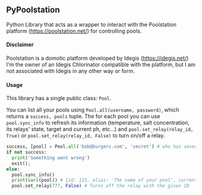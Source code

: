 ## PyPoolstation

Python Library that acts as a wrapper to interact with the Poolstation platform (https://poolstation.net/)
for controlling pools.

#### Disclaimer

Poolstation is a domotic platform developed by Idegis (https://idegis.net/)
I'm the owner of an Idegis Chlorinator compatible with the platform, but I am
not associated with Idegis in any other way or form.

#### Usage

This library has a single public class: `Pool`.

You can list all your pools using `Pool.all(username, password)`, which returns a `success, pools` tuple.
The for each pool you can use `pool.sync_info` to refresh its information (temperature, salt concentration, its relays' state, target and current ph, etc...)
and `pool.set_relay(relay_id, True)` or `pool.set_relay(relay_id, False)` to turn on/off a relay.

```py
success, [pool] = Pool.all('bob@burgers.com', 'secret') # who has several pools really?
if not success:
  print('Something went wrong')
  exit();
else:
  pool.sync_info()
  print(vars(pool)) # {id: 123, alias: 'The name of your pool', current_ph: 7.11, target_ph: 7.2, relays: [{ id: 777, name: 'Pool lights', sign: 'mc', active: True }], ... }
  pool.set_relay(777, False) # Turns off the relay with the given ID
```